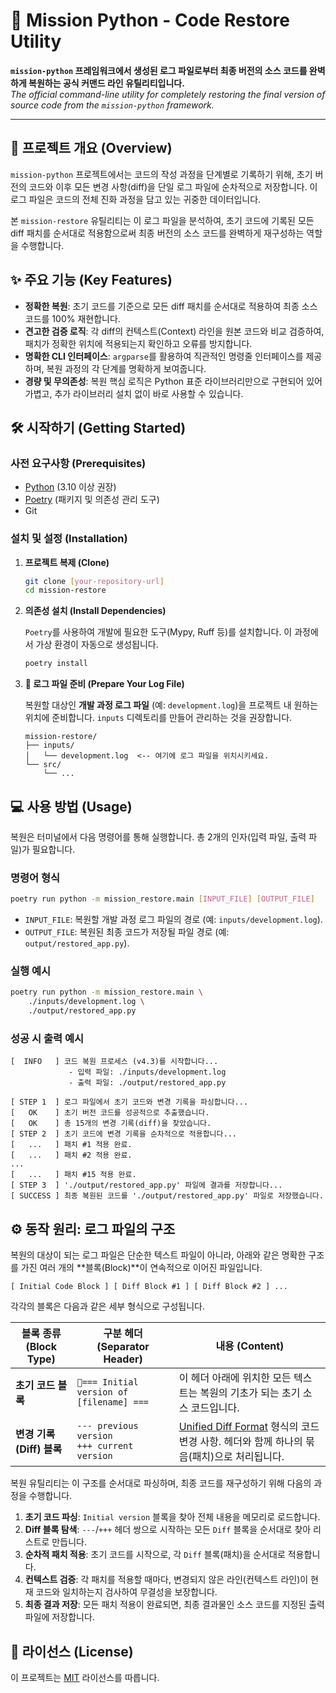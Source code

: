 # 🦊 Mission Python - Code Restore Utility

**`mission-python` 프레임워크에서 생성된 로그 파일로부터 최종 버전의 소스 코드를 완벽하게 복원하는 공식 커맨드 라인 유틸리티입니다.**<br>
*The official command-line utility for completely restoring the final version of source code from the `mission-python` framework.*

---

## 🚀 프로젝트 개요 (Overview)

`mission-python` 프로젝트에서는 코드의 작성 과정을 단계별로 기록하기 위해, 초기 버전의 코드와 이후 모든 변경 사항(diff)을 단일 로그 파일에 순차적으로 저장합니다. 이 로그 파일은 코드의 전체 진화 과정을 담고 있는 귀중한 데이터입니다.

본 `mission-restore` 유틸리티는 이 로그 파일을 분석하여, 초기 코드에 기록된 모든 diff 패치를 순서대로 적용함으로써 최종 버전의 소스 코드를 완벽하게 재구성하는 역할을 수행합니다.

## ✨ 주요 기능 (Key Features)

-   **정확한 복원**: 초기 코드를 기준으로 모든 diff 패치를 순서대로 적용하여 최종 소스 코드를 100% 재현합니다.
-   **견고한 검증 로직**: 각 diff의 컨텍스트(Context) 라인을 원본 코드와 비교 검증하여, 패치가 정확한 위치에 적용되는지 확인하고 오류를 방지합니다.
-   **명확한 CLI 인터페이스**: `argparse`를 활용하여 직관적인 명령줄 인터페이스를 제공하며, 복원 과정의 각 단계를 명확하게 보여줍니다.
-   **경량 및 무의존성**: 복원 핵심 로직은 Python 표준 라이브러리만으로 구현되어 있어 가볍고, 추가 라이브러리 설치 없이 바로 사용할 수 있습니다.

## 🛠️ 시작하기 (Getting Started)

### 사전 요구사항 (Prerequisites)

-   [Python](https://www.python.org/downloads/) (3.10 이상 권장)
-   [Poetry](https://python-poetry.org/docs/#installation) (패키지 및 의존성 관리 도구)
-   Git

### 설치 및 설정 (Installation)

1.  **프로젝트 복제 (Clone)**

    ```bash
    git clone [your-repository-url]
    cd mission-restore
    ```

2.  **의존성 설치 (Install Dependencies)**

    `Poetry`를 사용하여 개발에 필요한 도구(Mypy, Ruff 등)를 설치합니다. 이 과정에서 가상 환경이 자동으로 생성됩니다.

    ```bash
    poetry install
    ```

3.  **📝 로그 파일 준비 (Prepare Your Log File)**

    복원할 대상인 **개발 과정 로그 파일** (예: `development.log`)을 프로젝트 내 원하는 위치에 준비합니다. `inputs` 디렉토리를 만들어 관리하는 것을 권장합니다.

    ```
    mission-restore/
    ├── inputs/
    │   └── development.log  <-- 여기에 로그 파일을 위치시키세요.
    └── src/
        └── ...
    ```

## 💻 사용 방법 (Usage)

복원은 터미널에서 다음 명령어를 통해 실행합니다. 총 2개의 인자(입력 파일, 출력 파일)가 필요합니다.

### 명령어 형식

```bash
poetry run python -m mission_restore.main [INPUT_FILE] [OUTPUT_FILE]
```

-   `INPUT_FILE`: 복원할 개발 과정 로그 파일의 경로 (예: `inputs/development.log`).
-   `OUTPUT_FILE`: 복원된 최종 코드가 저장될 파일 경로 (예: `output/restored_app.py`).

### 실행 예시

```bash
poetry run python -m mission_restore.main \
    ./inputs/development.log \
    ./output/restored_app.py
```

### 성공 시 출력 예시

```
[  INFO   ] 코드 복원 프로세스 (v4.3)를 시작합니다...
             - 입력 파일: ./inputs/development.log
             - 출력 파일: ./output/restored_app.py

[ STEP 1  ] 로그 파일에서 초기 코드와 변경 기록을 파싱합니다...
[   OK    ] 초기 버전 코드를 성공적으로 추출했습니다.
[   OK    ] 총 15개의 변경 기록(diff)을 찾았습니다.
[ STEP 2  ] 초기 코드에 변경 기록을 순차적으로 적용합니다...
[   ...   ] 패치 #1 적용 완료.
[   ...   ] 패치 #2 적용 완료.
...
[   ...   ] 패치 #15 적용 완료.
[ STEP 3  ] './output/restored_app.py' 파일에 결과를 저장합니다...
[ SUCCESS ] 최종 복원된 코드를 './output/restored_app.py' 파일로 저장했습니다.
```

## ⚙️ 동작 원리: 로그 파일의 구조

복원의 대상이 되는 로그 파일은 단순한 텍스트 파일이 아니라, 아래와 같은 명확한 구조를 가진 여러 개의 **블록(Block)**이 연속적으로 이어진 파일입니다.

```
[ Initial Code Block ] [ Diff Block #1 ] [ Diff Block #2 ] ...
```

각각의 블록은 다음과 같은 세부 형식으로 구성됩니다.

| 블록 종류 (Block Type)     | 구분 헤더 (Separator Header)               | 내용 (Content)                                                         |
| -------------------------- | ------------------------------------------ | ---------------------------------------------------------------------- |
| **초기 코드 블록**         | `🦊=== Initial version of [filename] ===`  | 이 헤더 아래에 위치한 모든 텍스트는 복원의 기초가 되는 초기 소스 코드입니다. |
| **변경 기록 (Diff) 블록**  | `--- previous version`<br>`+++ current version` | [Unified Diff Format](https://en.wikipedia.org/wiki/Diff#Unified_format) 형식의 코드 변경 사항. 헤더와 함께 하나의 묶음(패치)으로 처리됩니다. |

복원 유틸리티는 이 구조를 순서대로 파싱하며, 최종 코드를 재구성하기 위해 다음의 과정을 수행합니다.

1.  **초기 코드 파싱**: `Initial version` 블록을 찾아 전체 내용을 메모리로 로드합니다.
2.  **Diff 블록 탐색**: `---`/`+++` 헤더 쌍으로 시작하는 모든 `Diff` 블록을 순서대로 찾아 리스트로 만듭니다.
3.  **순차적 패치 적용**: 초기 코드를 시작으로, 각 `Diff` 블록(패치)을 순서대로 적용합니다.
4.  **컨텍스트 검증**: 각 패치를 적용할 때마다, 변경되지 않은 라인(컨텍스트 라인)이 현재 코드와 일치하는지 검사하여 무결성을 보장합니다.
5.  **최종 결과 저장**: 모든 패치 적용이 완료되면, 최종 결과물인 소스 코드를 지정된 출력 파일에 저장합니다.

## 📄 라이선스 (License)

이 프로젝트는 [MIT](LICENSE) 라이선스를 따릅니다.
